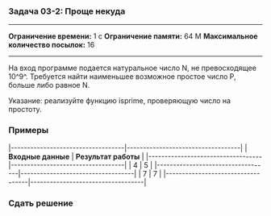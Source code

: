 ### Задача 03-2: Проще некуда

  -------------------------------------- ------
  **Ограничение времени:**               1 с
  **Ограничение памяти:**                64 M
  **Максимальное количество посылок:**   16
  -------------------------------------- ------

На вход программе подается натуральное число N, не превосходящее 10^9^.
Требуется найти наименьшее возможное простое число P, больше либо равное
N.

Указание: реализуйте функцию isprime, проверяющую число на простоту.

### Примеры

|-----------------------------------|-----------------------------------|
| **Входные данные**                | **Результат работы**              |
|-----------------------------------|-----------------------------------|
|     4                             |     5                             |
|-----------------------------------|-----------------------------------|
|     7                             |     7                             |
|-----------------------------------|-----------------------------------|

### Сдать решение
